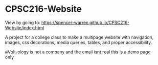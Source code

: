 # CPSC216-Website
View by going to: https://spencer-warren.github.io/CPSC216-Website/index.html

A project for a college class to make a multipage website with navigation, images, css decorations, media queries, tables, and proper accessibility.

#Volt-ology is not a company and the email isnt real this is a demo page only
